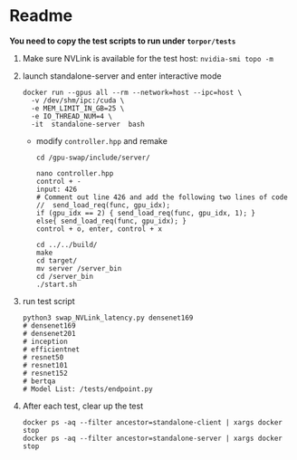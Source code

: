 # Readme

**You need to copy the test scripts to run under `torpor/tests`**

1. Make sure NVLink is available for the test host: `nvidia-smi topo -m`

2. launch standalone-server and enter interactive mode

   ```shell
   docker run --gpus all --rm --network=host --ipc=host \
     -v /dev/shm/ipc:/cuda \
     -e MEM_LIMIT_IN_GB=25 \
     -e IO_THREAD_NUM=4 \
     -it  standalone-server  bash
   ```
   
   - modify `controller.hpp` and remake
   
     ```shell
     cd /gpu-swap/include/server/
     
     nano controller.hpp
     control + -
     input: 426
     # Comment out line 426 and add the following two lines of code
     //  send_load_req(func, gpu_idx);
     if (gpu_idx == 2) { send_load_req(func, gpu_idx, 1); }
     else{ send_load_req(func, gpu_idx); }
     control + o, enter, control + x
     
     cd ../../build/
     make
     cd target/
     mv server /server_bin
     cd /server_bin
     ./start.sh
     ```
   
4. run test script

   ```shell
   python3 swap_NVLink_latency.py densenet169
   # densenet169
   # densenet201
   # inception
   # efficientnet
   # resnet50
   # resnet101
   # resnet152
   # bertqa
   # Model List: /tests/endpoint.py
   ```
   
5. After each test, clear up the test

   ```shell
   docker ps -aq --filter ancestor=standalone-client | xargs docker stop
   docker ps -aq --filter ancestor=standalone-server | xargs docker stop
   ```

